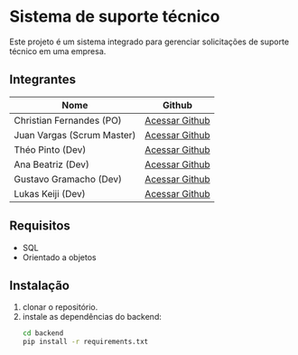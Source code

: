 ﻿# Sistema de suporte técnico

Este projeto é um sistema integrado para gerenciar solicitações de suporte técnico em uma empresa.

## Integrantes

Nome | Github  
------------ | ------------- 
Christian Fernandes (PO)| [Acessar Github](https://github.com/ChristianFernandesLemos) 
Juan Vargas (Scrum Master) | [Acessar Github](https://github.com/RenteriaJuan) 
Théo Pinto (Dev) | [Acessar Github](https://github.com/Thorphinm) 
Ana Beatriz (Dev) | [Acessar Github](https://github.com/Anasouza2802) 
Gustavo Gramacho (Dev) | [Acessar Github](https://github.com/gramachoo) 
Lukas Keiji (Dev) | [Acessar Github](https://github.com/Lucaskeiji)  

## Requisitos
- SQL
- Orientado a objetos

## Instalação
1. clonar o repositório.
2. instale as dependências do backend:
   ````bash
   cd backend
   pip install -r requirements.txt
